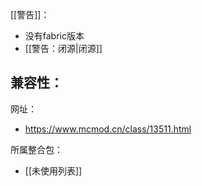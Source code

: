 [[警告]]：
- 没有fabric版本
- [[警告：闭源|闭源]]

兼容性：
- 

网址：
- https://www.mcmod.cn/class/13511.html

所属整合包：
- [[未使用列表]]